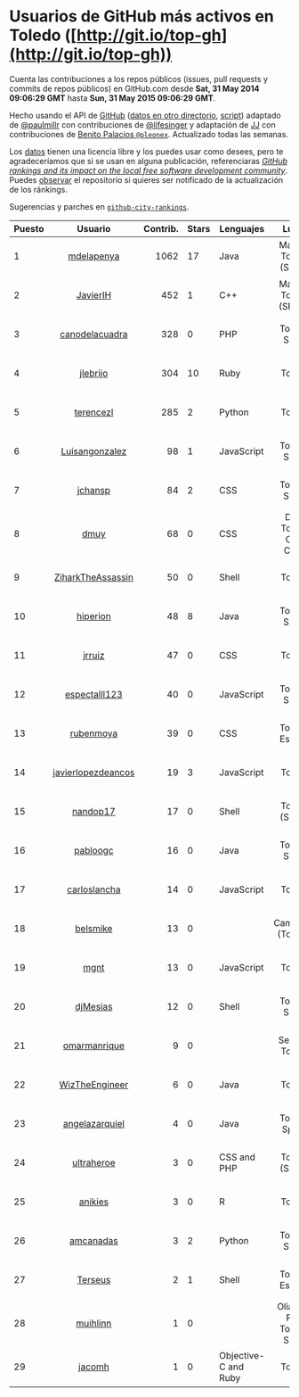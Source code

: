 # Usuarios de GitHub más activos en Toledo ([http://git.io/top-gh](http://git.io/top-gh))



  Cuenta las contribuciones a los repos públicos (issues, pull requests y commits de repos públicos) en GitHub.com desde  **Sat, 31 May 2014 09:06:29 GMT** hasta **Sun, 31 May 2015 09:06:29 GMT**.

  Hecho usando el API de [GitHub](http://github.com) ([datos en otro directorio](https://github.com/JJ/top-github-users-data/tree/master/data), [script](https://github.com/JJ/top-github-users)) adaptado de [@paulmillr](https://github.com/paulmillr) con contribuciones de [@lifesinger](https://github.com/lifesinger) y adaptación de [JJ](http://jj.github.io) con contribuciones de [Benito Palacios `@pleonex`](http://github.com/pleonex). Actualizado todas las semanas.

  Los [datos](https://github.com/JJ/top-github-users-data/tree/master/data) tienen una licencia libre y los puedes usar como desees, pero te agradeceríamos que si se usan en alguna publicación, referenciaras [*GitHub rankings and its impact on the local free software development community*](https://thewinnower.com/papers/github-rankings-and-its-impact-on-the-local-free-software-development-community). Puedes [observar](https://github.com/JJ/top-github-users-data/subscription) el repositorio si quieres ser notificado de la actualización de los ránkings. 

  Sugerencias y parches en [`github-city-rankings`](http://github.com/JJ/github-city-rankings). 


| Puesto   |  Usuario  |Contrib.| Stars | Lenguajes   |      Lugar      |  Avatar  |
|----------|:---------:|-------:|-------|-------------|:---------------:|----------|
| 1 | [mdelapenya](https://github.com/mdelapenya) | 1062 | 17 | Java | Madrid, Toledo (Spain) | <img src='https://avatars0.githubusercontent.com/u/951580?v=3&s=64' width='64' height='64' title='Manuel de la Peña'> |
| 2 | [JavierIH](https://github.com/JavierIH) | 452 | 1 | C++ | Madrid, Toledo (SPAIN) | <img src='https://avatars1.githubusercontent.com/u/5154251?v=3&s=64' width='64' height='64' title='Javier Isabel Hernandez'> |
| 3 | [canodelacuadra](https://github.com/canodelacuadra) | 328 | 0 | PHP | Toledo, Spain | <img src='https://avatars1.githubusercontent.com/u/5006582?v=3&s=64' width='64' height='64' title='José Antonio Cano'> |
| 4 | [jlebrijo](https://github.com/jlebrijo) | 304 | 10 | Ruby | Toledo | <img src='https://avatars0.githubusercontent.com/u/553507?v=3&s=64' width='64' height='64' title='Juan Lebrijo'> |
| 5 | [terencezl](https://github.com/terencezl) | 285 | 2 | Python | Toledo | <img src='https://avatars3.githubusercontent.com/u/3190888?v=3&s=64' width='64' height='64' title='Terence Z. Lew'> |
| 6 | [Luisangonzalez](https://github.com/Luisangonzalez) | 98 | 1 | JavaScript | Toledo, Spain | <img src='https://avatars1.githubusercontent.com/u/1648046?v=3&s=64' width='64' height='64' title='Luis Antonio González Martín'> |
| 7 | [jchansp](https://github.com/jchansp) | 84 | 2 | CSS | Toledo, Spain | <img src='https://avatars1.githubusercontent.com/u/593039?v=3&s=64' width='64' height='64' title='Jesús Muela'> |
| 8 | [dmuy](https://github.com/dmuy) | 68 | 0 | CSS | DAS, Toledo City, Cebu | <img src='https://avatars3.githubusercontent.com/u/8830886?v=3&s=64' width='64' height='64' title='Dionlee Uy'> |
| 9 | [ZiharkTheAssassin](https://github.com/ZiharkTheAssassin) | 50 | 0 | Shell | Toledo | <img src='https://avatars1.githubusercontent.com/u/5158225?v=3&s=64' width='64' height='64' title=''> |
| 10 | [hiperion](https://github.com/hiperion) | 48 | 8 | Java | Toledo, Spain | <img src='https://avatars2.githubusercontent.com/u/360124?v=3&s=64' width='64' height='64' title='Andrés Cerezo'> |
| 11 | [jrruiz](https://github.com/jrruiz) | 47 | 0 | CSS | Toledo | <img src='https://avatars0.githubusercontent.com/u/6089334?v=3&s=64' width='64' height='64' title='Jose Ramón Ruiz Sánchez'> |
| 12 | [espectalll123](https://github.com/espectalll123) | 40 | 0 | JavaScript | Toledo, Spain | <img src='https://avatars2.githubusercontent.com/u/2456419?v=3&s=64' width='64' height='64' title='Francisco Gómez García'> |
| 13 | [rubenmoya](https://github.com/rubenmoya) | 39 | 0 | CSS | Toledo, España | <img src='https://avatars3.githubusercontent.com/u/905225?v=3&s=64' width='64' height='64' title='Rubén Moya Rodríguez'> |
| 14 | [javierlopezdeancos](https://github.com/javierlopezdeancos) | 19 | 3 | JavaScript | Toledo | <img src='https://avatars1.githubusercontent.com/u/1202463?v=3&s=64' width='64' height='64' title='Javier'> |
| 15 | [nandop17](https://github.com/nandop17) | 17 | 0 | Shell | Toledo (Spain) | <img src='https://avatars1.githubusercontent.com/u/6423879?v=3&s=64' width='64' height='64' title='Fernando Illán'> |
| 16 | [pabloogc](https://github.com/pabloogc) | 16 | 0 | Java | Toledo, Spain | <img src='https://avatars2.githubusercontent.com/u/1131305?v=3&s=64' width='64' height='64' title='Pablo Orgaz'> |
| 17 | [carloslancha](https://github.com/carloslancha) | 14 | 0 | JavaScript | Toledo | <img src='https://avatars3.githubusercontent.com/u/5803434?v=3&s=64' width='64' height='64' title='Carlos Lancha'> |
| 18 | [belsmike](https://github.com/belsmike) | 13 | 0 |  | Camarena (Toledo) | <img src='https://avatars1.githubusercontent.com/u/6432534?v=3&s=64' width='64' height='64' title='Rafael García Álvarez'> |
| 19 | [mgnt](https://github.com/mgnt) | 13 | 0 | JavaScript | Toledo | <img src='https://avatars1.githubusercontent.com/u/3850065?v=3&s=64' width='64' height='64' title='Matthew Braun'> |
| 20 | [djMesias](https://github.com/djMesias) | 12 | 0 | Shell | Toledo, Spain | <img src='https://avatars2.githubusercontent.com/u/1057831?v=3&s=64' width='64' height='64' title='djMesias'> |
| 21 | [omarmanrique](https://github.com/omarmanrique) | 9 | 0 |  | Seseña, Toledo | <img src='https://avatars0.githubusercontent.com/u/12006845?v=3&s=64' width='64' height='64' title='Omar Manrique'> |
| 22 | [WizTheEngineer](https://github.com/WizTheEngineer) | 6 | 0 | Java | Toledo | <img src='https://avatars1.githubusercontent.com/u/3859110?v=3&s=64' width='64' height='64' title='Wayne B Jackson'> |
| 23 | [angelazarquiel](https://github.com/angelazarquiel) | 4 | 0 | Java | Toledo. Spain. | <img src='https://avatars3.githubusercontent.com/u/5631864?v=3&s=64' width='64' height='64' title='Angel Martínez'> |
| 24 | [ultraheroe](https://github.com/ultraheroe) | 3 | 0 | CSS and PHP | Toledo (Spain) | <img src='https://avatars1.githubusercontent.com/u/564454?v=3&s=64' width='64' height='64' title='David Mateo'> |
| 25 | [anikies](https://github.com/anikies) | 3 | 0 | R | Toledo | <img src='https://avatars3.githubusercontent.com/u/6978779?v=3&s=64' width='64' height='64' title='Fernando Varela  Martinez'> |
| 26 | [amcanadas](https://github.com/amcanadas) | 3 | 2 | Python | Toledo, Spain | <img src='https://avatars1.githubusercontent.com/u/2418747?v=3&s=64' width='64' height='64' title='Angel Martinez Cañadas'> |
| 27 | [Terseus](https://github.com/Terseus) | 2 | 1 | Shell | Toledo, España | <img src='https://avatars1.githubusercontent.com/u/1707139?v=3&s=64' width='64' height='64' title='David Caro'> |
| 28 | [muihlinn](https://github.com/muihlinn) | 1 | 0 |  | Olias del Rey, Toledo. Spain | <img src='https://avatars1.githubusercontent.com/u/7160350?v=3&s=64' width='64' height='64' title='Luis Miguel Castañeda'> |
| 29 | [jacomh](https://github.com/jacomh) | 1 | 0 | Objective-C and Ruby | Toledo | <img src='https://avatars2.githubusercontent.com/u/1038518?v=3&s=64' width='64' height='64' title='Jose A. Contreras'> |
